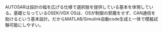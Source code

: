 AUTOSARは設計の幅を広げる仕様で選択肢を提供している基本を体現している。基礎となっているOSEK/VDX OSは、OSが制御の邪魔をせず、CAN通信を助けるという基本設計。だからMATLAB/Simulink自動code生成と一体で模擬試験可能にしやすい。
